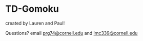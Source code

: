 # TD-Gomoku

created by Lauren and Paul!

Questions? email prg74@cornell.edu and lmc339@cornell.edu
